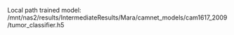 Local path trained model: /mnt/nas2/results/IntermediateResults/Mara/camnet_models/cam1617_2009/tumor_classifier.h5